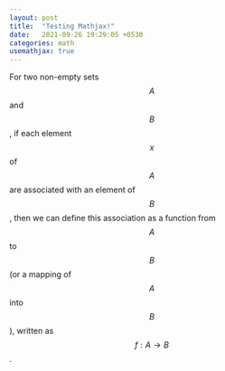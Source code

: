 ```yaml
---
layout: post
title:  "Testing Mathjax!"
date:   2021-09-26 19:29:05 +0530
categories: math
usemathjax: true
---
```

For two non-empty sets $$A$$ and $$B$$, if each element $$x$$ of $$A$$ are associated with an element of $$B$$, then we can define this association as a function from $$A$$ to $$B$$ (or a mapping of $$A$$ into $$B$$), written as $$f:A\to B$$.